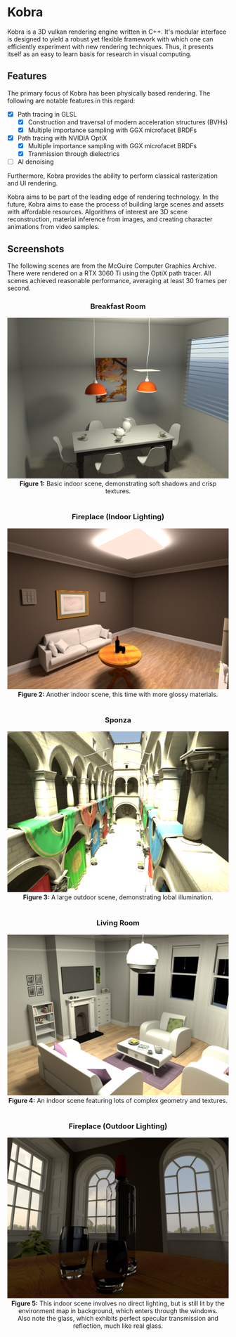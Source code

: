 # Kobra

Kobra is a 3D vulkan rendering engine written in C++. It's modular interface is
designed to yield a robust yet flexible framework with which one can efficiently
experiment with new rendering techniques. Thus, it presents itself as an easy
to learn basis for research in visual computing.

## Features

The primary focus of Kobra has been physically based rendering. The following
are notable features in this regard:

- [x] Path tracing in GLSL
	- [x] Construction and traversal of modern acceleration structures (BVHs)
	- [x] Multiple importance sampling with GGX microfacet BRDFs
- [x] Path tracing with NVIDIA OptiX
	- [x] Multiple importance sampling with GGX microfacet BRDFs
	- [x] Tranmission through dielectrics
- [ ] AI denoising

Furthermore, Kobra provides the ability to perform classical rasterization and
UI rendering.

Kobra aims to be part of the leading edge of rendering technology. In the
future, Kobra aims to ease the process of building large scenes and assets with
affordable resources. Algorithms of interest are 3D scene reconstruction,
material inference from images, and creating character animations from video
samples.

## Screenshots

The following scenes are from the McGuire Computer Graphics Archive. There were
rendered on a RTX 3060 Ti using the OptiX path tracer. All scenes achieved
reasonable performance, averaging at least 30 frames per second.

<center>
	<h3> Breakfast Room </h3>
	<div>
		<img src = "media/capture_10.png">
	</div>
	<b>Figure 1:</b> Basic indoor scene, demonstrating soft shadows and crisp textures.
</center>

<br />
<center>
	<h3> Fireplace (Indoor Lighting) </h3>
	<div>
		<img src = "media/capture_11.png">
	</div>
	<b>Figure 2:</b> Another indoor scene, this time with more glossy materials.
</center>

<br />
<center>
	<h3> Sponza </h3>
	<div>
		<img src = "media/capture_12.png">
	</div>
	<b>Figure 3:</b> A large outdoor scene, demonstrating lobal illumination.
</center>

<br />
<center>
	<h3> Living Room </h3>
	<div>
		<img src = "media/capture_13.png">
	</div>
	<b>Figure 4:</b> An indoor scene featuring lots of complex geometry and textures.
</center>

<br />
<center>
	<h3> Fireplace (Outdoor Lighting) </h3>
	<div>
		<img src = "media/capture_14.png">
	</div>
	<b>Figure 5:</b> This indoor scene involves no direct lighting, but is still
	lit by the environment map in background, which enters through the windows.<br>
	Also note the glass, which exhibits perfect specular transmission and
	reflection, much like real glass.
</center>
